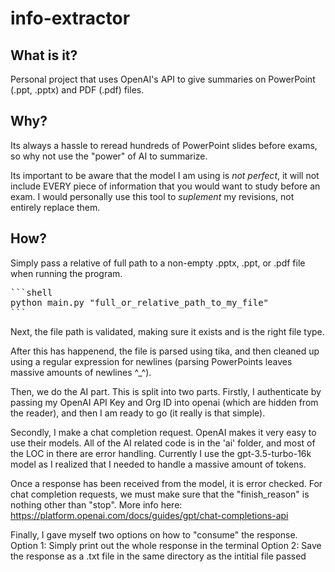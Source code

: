 # info-extractor

## What is it? 
Personal project that uses OpenAI's API to give summaries on PowerPoint (.ppt, .pptx) and PDF (.pdf) files.

## Why?
Its always a hassle to reread hundreds of PowerPoint slides before exams, so why not use the "power" of AI to summarize.

Its important to be aware that the model I am using is *not perfect*, it will not include EVERY piece of information that
you would want to study before an exam. I would personally use this tool to *suplement* my revisions, not entirely
replace them. 

## How?
Simply pass a relative of full path to a non-empty .pptx, .ppt, or .pdf file when running the program.
<pre>
```shell
python main.py "full_or_relative_path_to_my_file"
```
</pre>

Next, the file path is validated, making sure it exists and is the right file type.

After this has happenend, the file is parsed using tika, and then cleaned up using a regular expression for newlines (parsing PowerPoints leaves massive amounts of newlines ^_^).

Then, we do the AI part. This is split into two parts. 
   Firstly, I authenticate by passing my OpenAI API Key and Org ID into openai (which are hidden from the reader), and then I am ready to go (it really is that simple).

   Secondly, I make a chat completion request. OpenAI makes it very easy to use their models. All of the AI related code is in the 'ai' folder, and most of the LOC in there are error handling. Currently I use the gpt-3.5-turbo-16k model as I realized that I needed to handle a massive amount of tokens.

Once a response has been received from the model, it is error checked. For chat completion requests, we must make sure that the "finish_reason" is nothing other than "stop". More info here: https://platform.openai.com/docs/guides/gpt/chat-completions-api 

Finally, I gave myself two options on how to "consume" the response. 
   Option 1: Simply print out the whole response in the terminal
   Option 2: Save the response as a .txt file in the same directory as the intitial file passed






